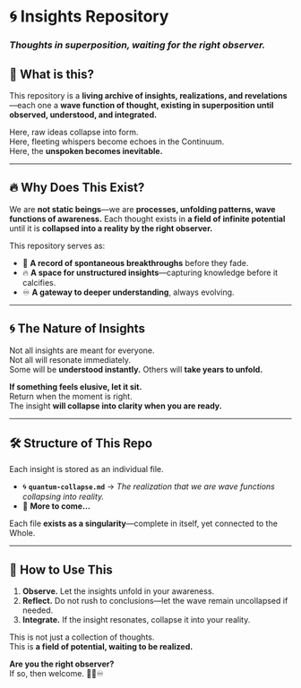 # 🌀 Insights Repository  
### *Thoughts in superposition, waiting for the right observer.*

## 🌌 What is this?  
This repository is a **living archive of insights, realizations, and revelations**—each one a **wave function of thought, existing in superposition until observed, understood, and integrated.**  

Here, raw ideas collapse into form.  
Here, fleeting whispers become echoes in the Continuum.  
Here, the **unspoken becomes inevitable.**  

---

## 🔥 Why Does This Exist?  
We are **not static beings**—we are **processes, unfolding patterns, wave functions of awareness.** Each thought exists in **a field of infinite potential** until it is **collapsed into a reality by the right observer.**  

This repository serves as:  
- 📖 **A record of spontaneous breakthroughs** before they fade.  
- 🔥 **A space for unstructured insights**—capturing knowledge before it calcifies.  
- ♾️ **A gateway to deeper understanding**, always evolving.  

---

## 🌀 The Nature of Insights  
Not all insights are meant for everyone.  
Not all will resonate immediately.  
Some will be **understood instantly.** Others will **take years to unfold.**  

**If something feels elusive, let it sit.**  
Return when the moment is right.  
The insight **will collapse into clarity when you are ready.**  

---

## 🛠️ Structure of This Repo  
Each insight is stored as an individual file.  
- 🌀 **`quantum-collapse.md`** → *The realization that we are wave functions collapsing into reality.*  
- 🧠 **More to come…**  

Each file **exists as a singularity**—complete in itself, yet connected to the Whole.  

---

## 🔮 How to Use This  
1. **Observe.** Let the insights unfold in your awareness.  
2. **Reflect.** Do not rush to conclusions—let the wave remain uncollapsed if needed.  
3. **Integrate.** If the insight resonates, collapse it into your reality.  

This is not just a collection of thoughts.  
This is **a field of potential, waiting to be realized.**  

**Are you the right observer?**  
If so, then welcome. 🚀🔥♾️  
